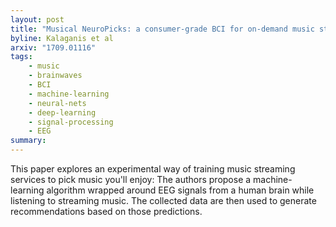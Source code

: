 ```yaml
---
layout: post
title: "Musical NeuroPicks: a consumer-grade BCI for on-demand music streaming services"
byline: Kalaganis et al
arxiv: "1709.01116"
tags:
    - music
    - brainwaves
    - BCI
    - machine-learning
    - neural-nets
    - deep-learning
    - signal-processing
    - EEG
summary:
---
```


This paper explores an experimental way of training music streaming services to pick music you'll enjoy: The authors propose a machine-learning algorithm wrapped around EEG signals from a human brain while listening to streaming music. The collected data are then used to generate recommendations based on those predictions.


